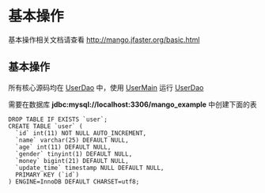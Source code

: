 基本操作
=======

基本操作相关文档请查看 http://mango.jfaster.org/basic.html

基本操作
-------

所有核心源码均在 [UserDao](https://github.com/jfaster/mango-example/blob/master/src/main/java/org/jfaster/mango/example/basic/UserDao.java) 中，使用 [UserMain](https://github.com/jfaster/mango-example/blob/master/src/main/java/org/jfaster/mango/example/basic/UserMain.java) 运行 [UserDao](https://github.com/jfaster/mango-example/blob/master/src/main/java/org/jfaster/mango/example/basic/UserDao.java)

需要在数据库 **jdbc:mysql://localhost:3306/mango_example** 中创建下面的表

```
DROP TABLE IF EXISTS `user`;
CREATE TABLE `user` (
  `id` int(11) NOT NULL AUTO_INCREMENT,
  `name` varchar(25) DEFAULT NULL,
  `age` int(11) DEFAULT NULL,
  `gender` tinyint(1) DEFAULT NULL,
  `money` bigint(21) DEFAULT NULL,
  `update_time` timestamp NULL DEFAULT NULL,
  PRIMARY KEY (`id`)
) ENGINE=InnoDB DEFAULT CHARSET=utf8;
```
